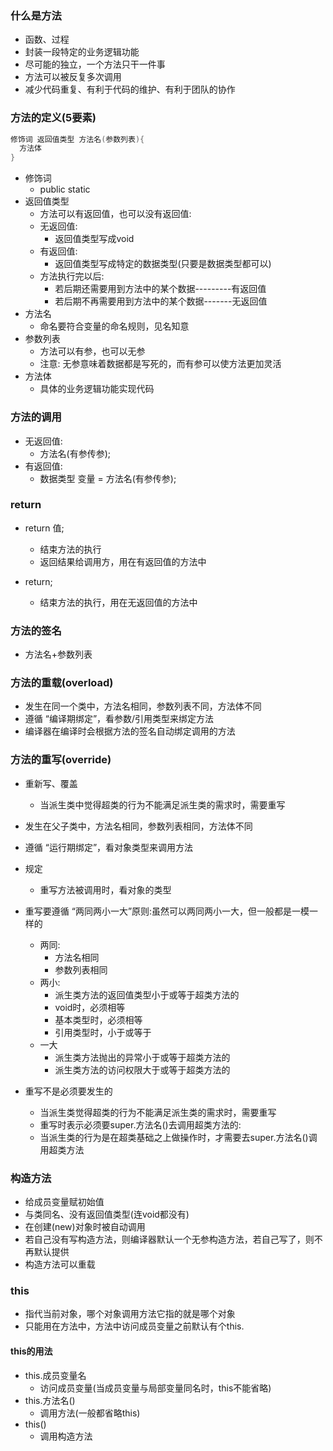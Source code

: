 ### 什么是方法

- 函数、过程
- 封装一段特定的业务逻辑功能
- 尽可能的独立，一个方法只干一件事
- 方法可以被反复多次调用
- 减少代码重复、有利于代码的维护、有利于团队的协作

### 方法的定义(5要素)

```java
修饰词 返回值类型 方法名(参数列表){
  方法体
}
```

- 修饰词
  - public static
- 返回值类型
  - 方法可以有返回值，也可以没有返回值:
  - 无返回值:
    -  返回值类型写成void
  - 有返回值:
    -  返回值类型写成特定的数据类型(只要是数据类型都可以)
  - 方法执行完以后:
    - 若后期还需要用到方法中的某个数据---------有返回值
    - 若后期不再需要用到方法中的某个数据-------无返回值
- 方法名
  - 命名要符合变量的命名规则，见名知意
- 参数列表
  - 方法可以有参，也可以无参
  - 注意: 无参意味着数据都是写死的，而有参可以使方法更加灵活
- 方法体
  - 具体的业务逻辑功能实现代码

### 方法的调用

- 无返回值: 
  - 方法名(有参传参);
- 有返回值:
  -  数据类型 变量 = 方法名(有参传参);

### return

- return 值; 
  - 结束方法的执行
  - 返回结果给调用方，用在有返回值的方法中

- return;
  - 结束方法的执行，用在无返回值的方法中

### 方法的签名

- 方法名+参数列表

### 方法的重载(overload)

- 发生在同一个类中，方法名相同，参数列表不同，方法体不同
- 遵循 “编译期绑定”，看参数/引用类型来绑定方法
- 编译器在编译时会根据方法的签名自动绑定调用的方法

### 方法的重写(override)

- 重新写、覆盖
  - 当派生类中觉得超类的行为不能满足派生类的需求时，需要重写
- 发生在父子类中，方法名相同，参数列表相同，方法体不同
- 遵循 “运行期绑定”，看对象类型来调用方法
- 规定
  - 重写方法被调用时，看对象的类型
- 重写要遵循 “两同两小一大”原则:虽然可以两同两小一大，但一般都是一模一样的
  - 两同:
    - 方法名相同
    - 参数列表相同
  - 两小:
    - 派生类方法的返回值类型小于或等于超类方法的
    - void时，必须相等
    - 基本类型时，必须相等
    - 引用类型时，小于或等于
  - 一大
    - 派生类方法抛出的异常小于或等于超类方法的
    - 派生类方法的访问权限大于或等于超类方法的

- 重写不是必须要发生的
  - 当派生类觉得超类的行为不能满足派生类的需求时，需要重写
  - 重写时表示必须要super.方法名()去调用超类方法的:
  - 当派生类的行为是在超类基础之上做操作时，才需要去super.方法名()调用超类方法

### 构造方法

- 给成员变量赋初始值
- 与类同名、没有返回值类型(连void都没有)
- 在创建(new)对象时被自动调用
- 若自己没有写构造方法，则编译器默认一个无参构造方法，若自己写了，则不再默认提供
- 构造方法可以重载

### this

- 指代当前对象，哪个对象调用方法它指的就是哪个对象
- 只能用在方法中，方法中访问成员变量之前默认有个this.

#### this的用法

- this.成员变量名
  - 访问成员变量(当成员变量与局部变量同名时，this不能省略)
- this.方法名()
  - 调用方法(一般都省略this)
- this()
  - 调用构造方法